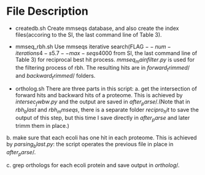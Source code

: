 # File Description

- createdb.sh
Create mmseqs database, and also create the index files(accoring to the SI, the last command line of Table 3).

- mmseq_rbh.sh
Use mmseqs iterative search(FLAG $--num-iterations 4 -s 5.7 --max-seqs 4000$ from SI, the last command line of Table 3) for reciprocal best hit process. $mmseq_mainfilter.py$ is used for the filtering process of rbh. The resulting hits are in $forward_trimmed/$ and $backward_trimmed/$ folders.

- ortholog.sh
There are three parts in this script: 
a. get the intersection of forward hits and backward hits of a proteome. This is achieved by $intersec_fwbw.py$ and the output are saved in $after_parse/$.(Note that in $rbh_blast$ and $rbh_mmseqs$, there is a separate folder $recipro_hit$ to save the output of this step, but this time I save directly in $after_parse$ and later trimm them in place.)

b. make sure that each ecoli has one hit in each proteome. This is achieved by $parsing_blast.py$: the script operates the previous file in place in $after_parse/$.

c. grep orthologs for each ecoli protein and save output in $ortholog/$. 
